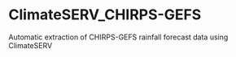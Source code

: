 # ClimateSERV_CHIRPS-GEFS
Automatic extraction of CHIRPS-GEFS rainfall forecast data using ClimateSERV 
